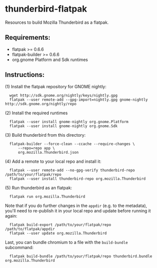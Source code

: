 thunderbird-flatpak
===================

Resources to build Mozilla Thunderbird as a flatpak.

Requirements:
------------

  * flatpak >= 0.6.6
  * flatpak-builder >= 0.6.6
  * org.gnome Platform and Sdk runtimes

Instructions:
-------------

(1) Install the flatpak repository for GNOME nightly:
```
  wget http://sdk.gnome.org/nightly/keys/nightly.gpg
  flatpak --user remote-add --gpg-import=nightly.gpg gnome-nightly http://sdk.gnome.org/nightly/repo
```
(2) Install the required runtimes
```
  flatpak --user install gnome-nightly org.gnome.Platform
  flatpak --user install gnome-nightly org.gnome.Sdk
```
(3) Build thunderbird from this directory:
```
  flatpak-builder --force-clean --ccache --require-changes \
      --repo=repo app \
      org.mozilla.Thunderbird.json
```
(4) Add a remote to your local repo and install it:
```
  flatpak --user remote-add --no-gpg-verify thunderbird-repo /path/to/your/flatpak/repo
  flatpak --user install thunderbird-repo org.mozilla.Thunderbird
```
(5) Run thunderbird as an flatpak:
```
  flatpak run org.mozilla.Thunderbird
```

Note that if you do further changes in the `appdir` (e.g. to the metadata), you'll need to re-publish it in your local repo and update before running it again:
```
  flatpak build-export /path/to/your/flatpak/repo /path/to/flatpak/appdir
  flatpak --user update org.mozilla.Thunderbird
```

Last, you can bundle chromium to a file with the `build-bundle` subcommand:
```
  flatpak build-bundle /path/to/your/flatpak/repo thunderbird.bundle org.mozilla.Thunderbird
```
